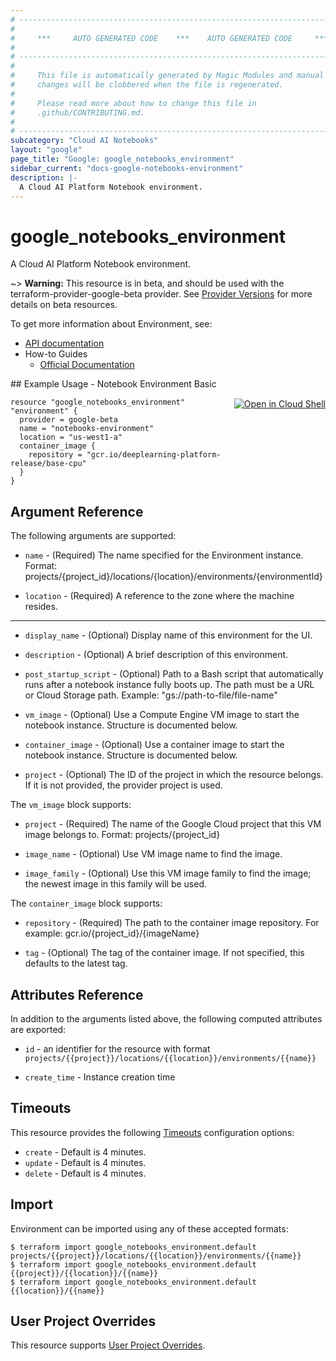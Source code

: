 ```yaml
---
# ----------------------------------------------------------------------------
#
#     ***     AUTO GENERATED CODE    ***    AUTO GENERATED CODE     ***
#
# ----------------------------------------------------------------------------
#
#     This file is automatically generated by Magic Modules and manual
#     changes will be clobbered when the file is regenerated.
#
#     Please read more about how to change this file in
#     .github/CONTRIBUTING.md.
#
# ----------------------------------------------------------------------------
subcategory: "Cloud AI Notebooks"
layout: "google"
page_title: "Google: google_notebooks_environment"
sidebar_current: "docs-google-notebooks-environment"
description: |-
  A Cloud AI Platform Notebook environment.
---
```


# google\_notebooks\_environment

A Cloud AI Platform Notebook environment.

~> **Warning:** This resource is in beta, and should be used with the terraform-provider-google-beta provider.
See [Provider Versions](https://terraform.io/docs/providers/google/guides/provider_versions.html) for more details on beta resources.

To get more information about Environment, see:

* [API documentation](https://cloud.google.com/ai-platform/notebooks/docs/reference/rest)
* How-to Guides
    * [Official Documentation](https://cloud.google.com/ai-platform-notebooks)

<div class = "oics-button" style="float: right; margin: 0 0 -15px">
  <a href="https://console.cloud.google.com/cloudshell/open?cloudshell_git_repo=https%3A%2F%2Fgithub.com%2Fterraform-google-modules%2Fdocs-examples.git&cloudshell_working_dir=notebook_environment_basic&cloudshell_image=gcr.io%2Fgraphite-cloud-shell-images%2Fterraform%3Alatest&open_in_editor=main.tf&cloudshell_print=.%2Fmotd&cloudshell_tutorial=.%2Ftutorial.md" target="_blank">
    <img alt="Open in Cloud Shell" src="//gstatic.com/cloudssh/images/open-btn.svg" style="max-height: 44px; margin: 32px auto; max-width: 100%;">
  </a>
</div>
## Example Usage - Notebook Environment Basic


```hcl
resource "google_notebooks_environment" "environment" {
  provider = google-beta
  name = "notebooks-environment"
  location = "us-west1-a"  
  container_image {
    repository = "gcr.io/deeplearning-platform-release/base-cpu"
  } 
}
```

## Argument Reference

The following arguments are supported:


* `name` -
  (Required)
  The name specified for the Environment instance.
  Format: projects/{project_id}/locations/{location}/environments/{environmentId}

* `location` -
  (Required)
  A reference to the zone where the machine resides.


- - -


* `display_name` -
  (Optional)
  Display name of this environment for the UI.

* `description` -
  (Optional)
  A brief description of this environment.

* `post_startup_script` -
  (Optional)
  Path to a Bash script that automatically runs after a notebook instance fully boots up. 
  The path must be a URL or Cloud Storage path. Example: "gs://path-to-file/file-name"

* `vm_image` -
  (Optional)
  Use a Compute Engine VM image to start the notebook instance.
  Structure is documented below.

* `container_image` -
  (Optional)
  Use a container image to start the notebook instance.
  Structure is documented below.

* `project` - (Optional) The ID of the project in which the resource belongs.
    If it is not provided, the provider project is used.


The `vm_image` block supports:

* `project` -
  (Required)
  The name of the Google Cloud project that this VM image belongs to. 
  Format: projects/{project_id}

* `image_name` -
  (Optional)
  Use VM image name to find the image.

* `image_family` -
  (Optional)
  Use this VM image family to find the image; the newest image in this family will be used.

The `container_image` block supports:

* `repository` -
  (Required)
  The path to the container image repository. 
  For example: gcr.io/{project_id}/{imageName}

* `tag` -
  (Optional)
  The tag of the container image. If not specified, this defaults to the latest tag.

## Attributes Reference

In addition to the arguments listed above, the following computed attributes are exported:

* `id` - an identifier for the resource with format `projects/{{project}}/locations/{{location}}/environments/{{name}}`

* `create_time` -
  Instance creation time


## Timeouts

This resource provides the following
[Timeouts](/docs/configuration/resources.html#timeouts) configuration options:

- `create` - Default is 4 minutes.
- `update` - Default is 4 minutes.
- `delete` - Default is 4 minutes.

## Import

Environment can be imported using any of these accepted formats:

```
$ terraform import google_notebooks_environment.default projects/{{project}}/locations/{{location}}/environments/{{name}}
$ terraform import google_notebooks_environment.default {{project}}/{{location}}/{{name}}
$ terraform import google_notebooks_environment.default {{location}}/{{name}}
```

## User Project Overrides

This resource supports [User Project Overrides](https://www.terraform.io/docs/providers/google/guides/provider_reference.html#user_project_override).
